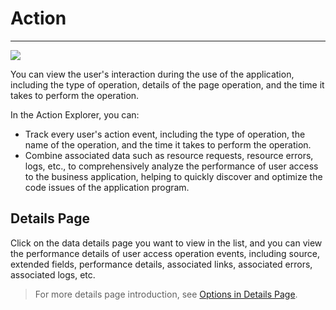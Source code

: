 # Action
---

![](../img/1.rum_action_2.png)

You can view the user's interaction during the use of the application, including the type of operation, details of the page operation, and the time it takes to perform the operation.

In the Action Explorer, you can:

- Track every user's action event, including the type of operation, the name of the operation, and the time it takes to perform the operation.
- Combine associated data such as resource requests, resource errors, logs, etc., to comprehensively analyze the performance of user access to the business application, helping to quickly discover and optimize the code issues of the application program.


## Details Page

Click on the data details page you want to view in the list, and you can view the performance details of user access operation events, including source, extended fields, performance details, associated links, associated errors, associated logs, etc.

> For more details page introduction, see [Options in Details Page](view.md).


